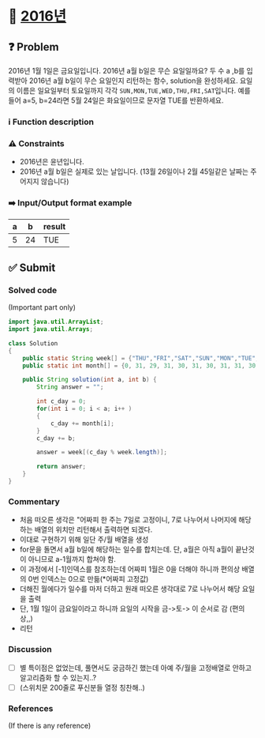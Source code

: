 # :bookmark_tabs: [2016년][title]

## :question: Problem
2016년 1월 1일은 금요일입니다. 2016년 a월 b일은 무슨 요일일까요? 두 수 a ,b를 입력받아 2016년 a월 b일이 무슨 요일인지 리턴하는 함수, solution을 완성하세요. 요일의 이름은 일요일부터 토요일까지 각각 `SUN,MON,TUE,WED,THU,FRI,SAT`입니다. 예를 들어 a=5, b=24라면 5월 24일은 화요일이므로 문자열 TUE를 반환하세요.

### :information_source: Function description

### :warning: Constraints
- 2016년은 윤년입니다.
- 2016년 a월 b일은 실제로 있는 날입니다. (13월 26일이나 2월 45일같은 날짜는 주어지지 않습니다)

### :arrow_right: Input/Output format example
| a   | b   | result |
| --- | --- | ------ |
| 5   | 24  | TUE    |

## :white_check_mark: Submit
### Solved code
(Important part only)
``` java
import java.util.ArrayList;
import java.util.Arrays;

class Solution
{
	public static String week[] = {"THU","FRI","SAT","SUN","MON","TUE","WED"};
	public static int month[] = {0, 31, 29, 31, 30, 31, 30, 31, 31, 30, 31, 30, 31};

	public String solution(int a, int b) {
		String answer = "";

		int c_day = 0;
		for(int i = 0; i < a; i++ )
		{
			c_day += month[i];
		}
		c_day += b;

		answer = week[(c_day % week.length)];

		return answer;
	}
}
```
### Commentary
- 처음 떠오른 생각은 "어짜피 한 주는 7일로 고정이니, 7로 나누어서 나머지에 해당하는 배열의 위치만 리턴해서 출력하면 되겠다.
- 이대로 구현하기 위해 일단 주/월 배열을 생성
- for문을 돌면서 a월 b일에 해당하는 일수를 합치는데. 단, a월은 아직 a월이 끝난것이 아니므로 a-1월까지 합쳐야 함.
- 이 과정에서 \[-1\]인덱스를 참조하는데 어짜피 1월은 0을 더해야 하니까 편의상 배열의 0번 인덱스는 0으로 만듦(*어짜피 고정값)
- 더해진 월에다가 일수를 마저 더하고 원래 떠오른 생각대로 7로 나누어서 해당 요일을 출력
- 단, 1월 1일이 금요일이라고 하니까 요일의 시작을 금->토-> 이 순서로 감 (편의상,,)
- 리턴

### Discussion
- [ ] 별 특이점은 없었는데, 풀면서도 궁금하긴 했는데 아예 주/월을 고정배열로 안하고 알고리즘화 할 수 있는지..?
- [ ] (스위치문 200줄로 푸신분들 열정 칭찬해..)

### References
(If there is any reference)

[title]: https://programmers.co.kr/learn/courses/30/lessons/12901